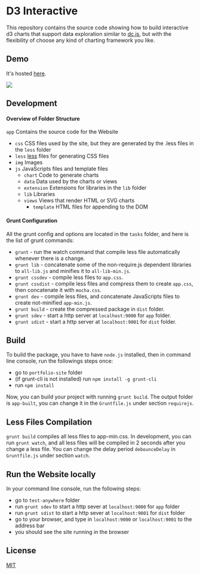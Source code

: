 # D3 Interactive

This repository contains the source code showing how to build interactive d3 charts that support data exploration similar to [dc.js](http://nickqizhu.github.io/dc.js/), but with the flexibility of choose any kind of charting framework you like.

## Demo

It's hosted [here](http://yguan.github.io/repos/d3-interactive/).

[![](http://yguan.github.io/img/projects/d3-interactive.png)](http://yguan.github.io/repos/d3-interactive/)

## Development

#### Overview of Folder Structure

`app` Contains the source code for the Website
- `css` CSS files used by the site, but they are generated by the .less files in the `less` folder
- `less` [less](http://lesscss.org/) files for generating CSS files
- `img`  Images
- `js` JavaScripts files and template files
  - `chart` Code to generate charts
  - `data` Data used by the charts or views
  - `extension` Extensions for libraries in the `lib` folder
  - `lib` Libraries
  - `views` Views that render HTML or SVG charts
    - `template` HTML files for appending to the DOM

#### Grunt Configuration

All the grunt config and options are located in the `tasks` folder, and here is the list of grunt commands:
* `grunt` - run the watch command that compile less file automatically whenever there is a change.
* `grunt lib` - concatenate some of the non-require.js dependent libraries to `all-lib.js` and minifies it to `all-lib-min.js`.
* `grunt cssdev` - compile less files to `app.css`.
* `grunt cssdist` - compile less files and compress them to create `app.css`, then concatenate it with `mocha.css`.
* `grunt dev` - compile less files, and concatenate JavaScripts files to create not-minified `app-min.js`.
* `grunt build` - create the compressed package in `dist` folder.
* `grunt sdev` - start a http server at `localhost:9000` for `app` folder.
* `grunt sdist` - start a http server at `localhost:9001` for `dist` folder.

## Build

To build the package, you have to have `node.js` installed, then in command line console, run the followings steps once:

- go to `portfolio-site` folder
- (if grunt-cli is not installed) run `npm install -g grunt-cli`
- run `npm install`

Now, you can build your project with running `grunt build`. The output folder is `app-built`, you can change it in the `Gruntfile.js` under section `requirejs`.

## Less Files Compilation

`grunt build` compiles all less files to app-min.css. In development, you can run `grunt watch`, and all less files will be compiled in 2 seconds after you change a less file. You can change the delay period `debounceDelay` in `Gruntfile.js` under section `watch`.

## Run the Website locally

In your command line console, run the following steps:

- go to `test-anywhere` folder
- run `grunt sdev` to start a http sever at `localhost:9000` for `app` folder
- run `grunt sdist` to start a http sever at `localhost:9001` for `dist` folder
- go to your browser, and type in `localhost:9000` or `localhost:9001` to the address bar
- you should see the site running in the browser

## License

[MIT](http://opensource.org/licenses/MIT)